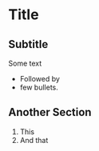 # Title

## Subtitle

Some text
- Followed by 
- few bullets.

## Another Section

1. This
1. And that
